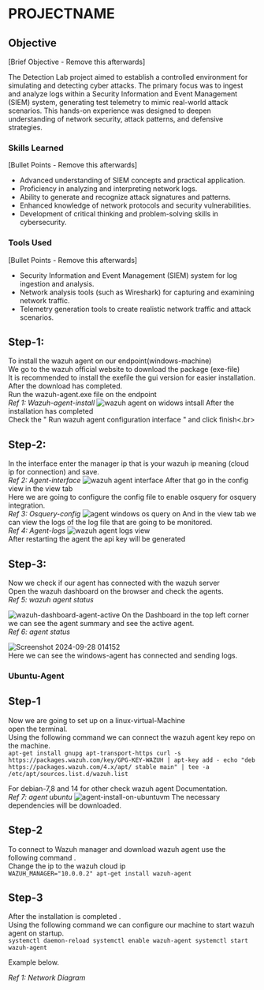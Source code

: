 
# PROJECTNAME

## Objective
[Brief Objective - Remove this afterwards]

The Detection Lab project aimed to establish a controlled environment for simulating and detecting cyber attacks. The primary focus was to ingest and analyze logs within a Security Information and Event Management (SIEM) system, generating test telemetry to mimic real-world attack scenarios. This hands-on experience was designed to deepen understanding of network security, attack patterns, and defensive strategies.

### Skills Learned
[Bullet Points - Remove this afterwards]

- Advanced understanding of SIEM concepts and practical application.
- Proficiency in analyzing and interpreting network logs.
- Ability to generate and recognize attack signatures and patterns.
- Enhanced knowledge of network protocols and security vulnerabilities.
- Development of critical thinking and problem-solving skills in cybersecurity.

### Tools Used
[Bullet Points - Remove this afterwards]

- Security Information and Event Management (SIEM) system for log ingestion and analysis.
- Network analysis tools (such as Wireshark) for capturing and examining network traffic.
- Telemetry generation tools to create realistic network traffic and attack scenarios.

## Step-1:
To install the wazuh agent on our endpoint(windows-machine)<br>
We go to the wazuh official website to download the package (exe-file)<br>
It is recommended to install the exefile the gui version for easier installation.<br>
After the download has completed.<br>
Run the wazuh-agent.exe file on the endpoint<br>
*Ref 1: Wazuh-agent-install*
![wazuh agent on widows intsall](https://github.com/user-attachments/assets/2815ae3d-0277-46b6-95da-19871f266a43)
After the installation has completed <br>
Check the " Run wazuh agent configuration interface " and click finish<.br>

## Step-2:
In the interface enter the manager ip that is your wazuh ip meaning (cloud ip for connection) and save.<br>
*Ref 2: Agent-interface*
![wazuh agent interface](https://github.com/user-attachments/assets/b28c3b16-e3c2-40f9-99a8-48dbdfe2bad6)
After that go in the config view in the view tab <br>
Here we are going to configure the  config file to enable osquery for osquery integration.<br>
*Ref 3: Osquery-config*
![agent windows os query on](https://github.com/user-attachments/assets/55f1359c-a1b8-496e-acec-ab272b09c5dc)
And in the view tab we can view the logs of the log file that are going to be monitored.<br>
*Ref 4: Agent-logs*
![wazuh agent logs view](https://github.com/user-attachments/assets/f8a13c33-2207-4bea-9aad-58e2604636a2)<br>
After restarting the agent the api key will be generated <br>
## Step-3:
Now we check if our agent has connected with the wazuh server<br>
Open the wazuh dashboard on the browser and check the agents.<br>
*Ref 5: wazuh agent status*

![wazuh-dashboard-agent-active](https://github.com/user-attachments/assets/905d6421-827b-4627-8294-1500bc215ee0)
On the Dashboard in the top left corner we can see the agent summary and see the active agent.<br>
*Ref 6: agent status*

![Screenshot 2024-09-28 014152](https://github.com/user-attachments/assets/34b976e9-4609-44ec-82cd-04ebc6c6ab73)<br>
Here we can see the windows-agent has connected and sending logs.<br>

### Ubuntu-Agent
## Step-1
Now we are going to set up on a linux-virtual-Machine <br>
open the terminal.<br>
Using the following command we can connect the wazuh agent key repo on the machine.<br>
``
apt-get install gnupg apt-transport-https
curl -s https://packages.wazuh.com/key/GPG-KEY-WAZUH | apt-key add -
echo "deb https://packages.wazuh.com/4.x/apt/ stable main" | tee -a /etc/apt/sources.list.d/wazuh.list 
``<br>

For debian-7,8 and 14 for other check wazuh agent Documentation.<br>
*Ref 7: agent ubuntu*
![agent-install-on-ubuntuvm](https://github.com/user-attachments/assets/3603aa64-24a8-44ea-a1ca-7f500f1d36a1)
The necessary dependencies will be downloaded.<br>
## Step-2
To connect to Wazuh manager and download wazuh agent use the following command  .<br>
Change the ip to the wazuh cloud ip <br>
``WAZUH_MANAGER="10.0.0.2" apt-get install wazuh-agent``<br>

## Step-3
After the installation is completed .<br>
Using the following command we can configure our machine to start wazuh agent on startup.<br>
``systemctl daemon-reload
systemctl enable wazuh-agent
systemctl start wazuh-agent
``
<br>

Example below.


*Ref 1: Network Diagram*



